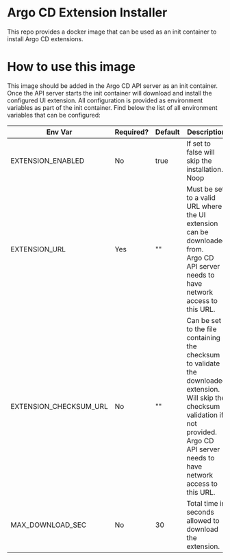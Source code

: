 # Argo CD Extension Installer

This repo provides a docker image that can be used as an init
container to install Argo CD extensions.

# How to use this image

This image should be added in the Argo CD API server as an init
container. Once the API server starts the init container will download
and install the configured UI extension. All configuration is provided
as environment variables as part of the init container. Find below the
list of all environment variables that can be configured:

| Env Var                | Required? | Default | Description                                                                                                                                                                                                |
|------------------------|-----------|---------|------------------------------------------------------------------------------------------------------------------------------------------------------------------------------------------------------------|
| EXTENSION_ENABLED      | No        | true    | If set to false will skip the installation. Noop                                                                                                                                                           |
| EXTENSION_URL          | Yes       | ""      | Must be set to a valid URL where the UI extension can be downloaded from. <br>Argo CD API server needs to have network access to this URL.                                                                 |
| EXTENSION_CHECKSUM_URL | No        | ""      | Can be set to the file containing the checksum to validate the downloaded<br>extension. Will skip the checksum validation if not provided.<br>Argo CD API server needs to have network access to this URL. |
| MAX_DOWNLOAD_SEC       | No        | 30      | Total time in seconds allowed to download the extension.                                                                                                                                                   |
